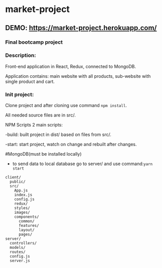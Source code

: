 # market-project
## DEMO: https://market-project.herokuapp.com/
### Final bootcamp project

### Description:
Front-end application in React, Redux, connected to MongoDB.

Application contains: main website with all products, sub-website with  single product and cart.

### Init project:
Clone project and after cloning use command ```npm install```.

All needed source files are in src/.

NPM Scripts
2 main scripts:

-build: built project in dist/ based on files from src/.

-start: start project, watch on change and rebuilt after changes.
 
 #MongoDB(must be installed locally)
- to send data to local database go to server/ and  use command:```yarn start```

```Project tree:
client/
  public/
  src/
    App.js
    index.js
    config.js
    redux/
    styles/
    images/
    components/
      common/
      features/
      layout/
      pages/
server/
  controllers/
  models/
  routes/
  config.js
  server.js
```
